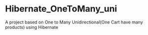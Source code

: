 # Hibernate_OneToMany_uni
A project based on One to Many Unidirectional(One Cart have many products) using Hibernate 
